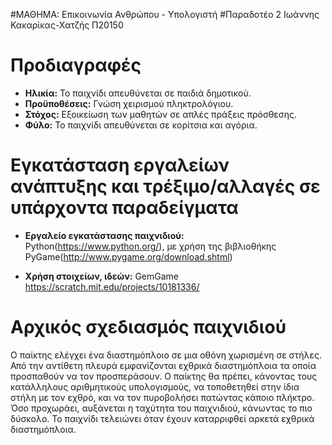 #ΜΑΘΗΜΑ: Επικοινωνία Ανθρώπου - Υπολογιστή
#Παραδοτέο 2
Ιωάννης Κακαρίκας-Χατζής
Π20150

Προδιαγραφές
============

 - **Ηλικία:** Το παιχνίδι απευθύνεται σε παιδιά δημοτικού.
 - **Προϋποθέσεις:** Γνώση χειρισμού πληκτρολόγιου.
 - **Στόχος:** Εξοικείωση των μαθητών σε απλές πράξεις πρόσθεσης.
 - **Φύλο:** Το παιχνίδι απευθύνεται σε κορίτσια και αγόρια.

Εγκατάσταση εργαλείων ανάπτυξης και τρέξιμο/αλλαγές σε υπάρχοντα παραδείγματα
========================================================================

 - **Εργαλείο εγκατάστασης παιχνιδιού:**
 Python(https://www.python.org/), με χρήση της βιβλιοθήκης PyGame(http://www.pygame.org/download.shtml)

 - **Χρήση στοιχείων, ιδεών:**
GemGame
https://scratch.mit.edu/projects/10181336/

Αρχικός σχεδιασμός παιχνιδιού
============================
Ο παίκτης ελέγχει ένα διαστημόπλοιο σε μια οθόνη χωρισμένη σε στήλες. Από την αντίθετη πλευρά εμφανίζονται εχθρικά διαστημόπλοια τα οποία προσπαθούν να τον προσπεράσουν. Ο παίκτης θα πρέπει, κάνοντας τους κατάλληλους αριθμητικούς υπολογισμούς, να τοποθετηθεί στην ίδια στήλη με τον εχθρό, και να τον πυροβολήσει πατώντας κάποιο πλήκτρο. Όσο προχωράει, αυξάνεται η ταχύτητα του παιχνιδιού, κάνωντας το πιο δύσκολο. Το παιχνίδι τελειώνει όταν έχουν καταρριφθεί αρκετά εχθρικά διαστημόπλοια.
